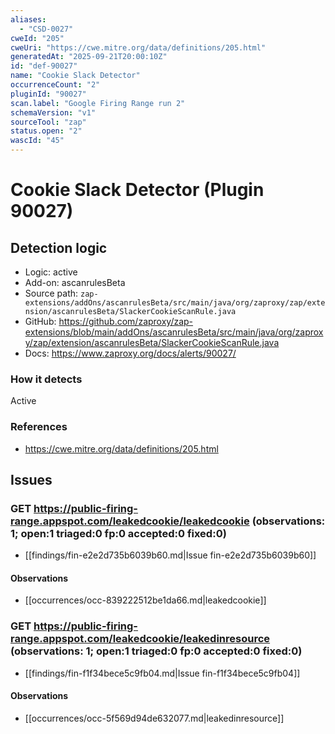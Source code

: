 ```yaml
---
aliases:
  - "CSD-0027"
cweId: "205"
cweUri: "https://cwe.mitre.org/data/definitions/205.html"
generatedAt: "2025-09-21T20:00:10Z"
id: "def-90027"
name: "Cookie Slack Detector"
occurrenceCount: "2"
pluginId: "90027"
scan.label: "Google Firing Range run 2"
schemaVersion: "v1"
sourceTool: "zap"
status.open: "2"
wascId: "45"
---
```


# Cookie Slack Detector (Plugin 90027)

## Detection logic

- Logic: active
- Add-on: ascanrulesBeta
- Source path: `zap-extensions/addOns/ascanrulesBeta/src/main/java/org/zaproxy/zap/extension/ascanrulesBeta/SlackerCookieScanRule.java`
- GitHub: https://github.com/zaproxy/zap-extensions/blob/main/addOns/ascanrulesBeta/src/main/java/org/zaproxy/zap/extension/ascanrulesBeta/SlackerCookieScanRule.java
- Docs: https://www.zaproxy.org/docs/alerts/90027/

### How it detects

Active

### References
- https://cwe.mitre.org/data/definitions/205.html

## Issues

### GET https://public-firing-range.appspot.com/leakedcookie/leakedcookie  (observations: 1; open:1 triaged:0 fp:0 accepted:0 fixed:0)

- [[findings/fin-e2e2d735b6039b60.md|Issue fin-e2e2d735b6039b60]]
#### Observations
- [[occurrences/occ-839222512be1da66.md|leakedcookie]]

### GET https://public-firing-range.appspot.com/leakedcookie/leakedinresource  (observations: 1; open:1 triaged:0 fp:0 accepted:0 fixed:0)

- [[findings/fin-f1f34bece5c9fb04.md|Issue fin-f1f34bece5c9fb04]]
#### Observations
- [[occurrences/occ-5f569d94de632077.md|leakedinresource]]

